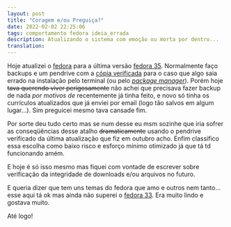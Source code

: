 ```yaml
---
layout: post
title: "Coragem e/ou Preguiça?"
date: 2022-02-02 22:25:06
tags: comportamento fedora ideia_errada 
description: Atualizando o sistema com emoção ou morta por dentro...
translation:
---
```


Hoje atualizei o [fedora](https://getfedora.org/) para a última versão [fedora 35](https://fedoramagazine.org/announcing-fedora-35/). Normalmente faço backups e um pendrive com a [cópia verificada](https://getfedora.org/en/security/) para o caso que algo saia errado na instalação pelo terminal (ou pelo [_package manager_](https://docs.fedoraproject.org/en-US/quick-docs/upgrading/#sect-upgrading-to-the-next-fedora-workstation-release)). Porém hoje ~~tava querendo viver perigosamente~~ não achei que precisava fazer backup de nada *por motivos de* recentemente já tinha feito, e novo só tinha os currículos atualizados que já enviei por email (logo tão salvos em algum lugar...). Sim preguicei mesmo tava cansade fim.  

Por sorte deu tudo certo mas se num desse eu msm sozinhe que iria sofrer as conseqüências desse atalho ~~dramaticamente~~ usando o pendrive verificado da última atualização que fiz em outubro acho. Enfim classifico essa escolha como baixo risco e esforço mínimo otimizado já que tá td funcionando amém.  

E hoje é só isso mesmo mas fiquei com vontade de escrever sobre verificação da integridade de downloads e/ou arquivos no futuro.  

E queria dizer que tem uns temas do fedora que amo e outros nem tanto... esse aqui tá ok mas ainda não superei o [fedora 33](https://www.getmyos.com/app_public/files/t/1/2020/11/fedora-33-october-2020-s1.png). Era muito lindo e gostava muito.  

Até logo!
